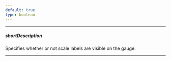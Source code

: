 ```yaml
---
default: true
type: boolean
---
```

---
##### shortDescription
Specifies whether or not scale labels are visible on the gauge.

---
